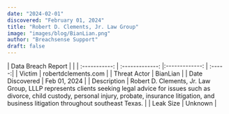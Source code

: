 ```yaml
---
date: "2024-02-01"
discovered: "February 01, 2024"
title: "Robert D. Clements, Jr. Law Group"
image: "images/blog/BianLian.png"
author: "Breachsense Support"
draft: false
---
```


| Data Breach Report           |              | 
| :-----------: | :-------------:     |:-------------:    | :-----:|
| Victim      | robertdclements.com      | 
| Threat Actor      | BianLian      | 
| Date Discovered      | Feb 01, 2024      | 
| Description      | Robert D. Clements, Jr. Law Group, LLLP represents clients seeking legal advice for issues such as divorce, child custody, personal injury, probate, insurance litigation, and business litigation throughout southeast Texas.      | 
| Leak Size      | Unknown      | 

